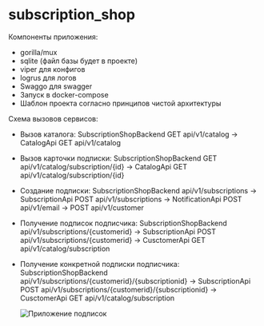# subscription_shop


Компоненты приложения:
- gorilla/mux
- sqlite (файл базы будет в проекте)
- viper для конфигов
- logrus для логов
- Swaggo для swagger
- Запуск в docker-compose
- Шаблон проекта согласно принципов чистой архитектуры

Схема вызовов сервисов:
- Вызов каталога: SubscriptionShopBackend GET api/v1/catalog -> CatalogApi GET api/v1/catalog
- Вызов карточки подписки: SubscriptionShopBackend GET api/v1/catalog/subscription/{id} -> CatalogApi GET api/v1/catalog/subscription/{id}

- Создание подписки: SubscriptionShopBackend api/v1/subscriptions -> SubscriptionApi POST api/v1/subscriptions -> NotificationApi POST api/v1/email -> POST api/v1/customer
- Получение подписок подписчика: SubscriptionShopBackend api/v1/subscriptions/{customerid} -> SubscriptionApi POST api/v1/subscriptions/{customerid} -> CusctomerApi GET api/v1/catalog/subscription
- Получение конкретной подписки подписчика: SubscriptionShopBackend api/v1/subscriptions/{customerid}/{subscriptionid} -> SubscriptionApi POST api/v1/subscriptions/{customerid}/{subscriptionid} -> CusctomerApi GET api/v1/catalog/subscription

  ![Приложение подписок](https://github.com/user-attachments/assets/ca18379f-8dec-45ba-aebd-1988f75e7f45)



